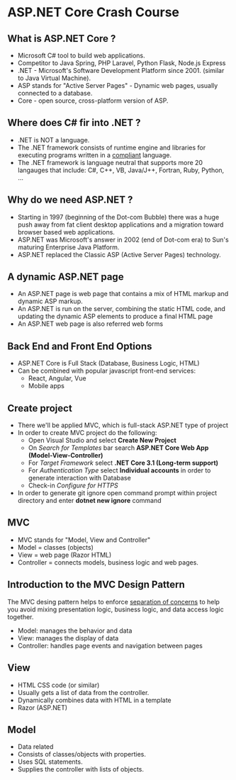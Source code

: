 # ASP.NET Core Crash Course

## What is ASP.NET Core ?

* Microsoft C# tool to build web applications.
* Competitor to Java Spring, PHP Laravel, Python Flask, Node.js Express
* .NET - Microsoft's Software Development Platform since 2001. (similar to Java Virtual Machine).
* ASP stands for "Active Server Pages" - Dynamic web pages, usually connected to a database.
* Core - open source, cross-platform version of ASP.

## Where does C# fir into .NET ?

* .NET is NOT a language.
* The .NET framework consists of runtime engine and libraries for executing
programs written in a <u>compliant</u> language.
* The .NET framework is language neutral that supports more 20 langauges that include:
C#, C++, VB, Java/J++, Fortran, Ruby, Python, ...

## Why do we need ASP.NET ?

* Starting in 1997 (beginning of the Dot-com Bubble) there was a huge push away from fat client desktop applications and a migration toward browser based web applications.
* ASP.NET was Microsoft's answer in 2002 (end of Dot-com era) to Sun's maturing Enterprise Java Platform.
* ASP.NET replaced the Classic ASP (Active Server Pages) technology.

## A dynamic ASP.NET page

* An ASP.NET page is web page that contains a mix of HTML markup and dynamic ASP markup.
* An ASP.NET is run on the server, combining the static HTML code, and updating the dynamic ASP elements to produce a final HTML page
* An ASP.NET web page is also referred web forms

## Back End and Front End Options

* ASP.NET Core is Full Stack (Database, Business Logic, HTML)
* Can be combined with popular javascript front-end services:
    * React, Angular, Vue
    * Mobile apps

## Create project

* There we'll be applied MVC, which is full-stack ASP.NET type of project
* In order to create MVC project do the following:
	* Open Visual Studio and select <b>Create New Project</b>
	* On <i>Search for Templates</i> bar search <b>ASP.NET Core Web App (Model-View-Controller)</b>
	* For <i>Target Framework</i> select <b>.NET Core 3.1 (Long-term support)</b>
	* For <i>Authentication Type</i> select <b>Individual accounts</b> in order to generate interaction with Database
	* Check-in <i>Configure for HTTPS</i>
* In order to generate git ignore open command prompt within project directory and enter <b>dotnet new ignore</b> command

## MVC

* MVC stands for "Model, View and Controller"
* Model = classes (objects)
* View = web page (Razor HTML)
* Controller = connects models, business logic and web pages.

## Introduction to the MVC Design Pattern

The MVC desing pattern helps to enforce <u>separation of concerns</u> to help you avoid mixing presentation
logic, business logic, and data access logic together.

* Model: manages the behavior and data
* View: manages the display of data
* Controller: handles page events and navigation between pages

## View

* HTML CSS code (or similar)
* Usually gets a list of data from the controller.
* Dynamically combines data with HTML in a template
* Razor (ASP.NET)

## Model

* Data related
* Consists of classes/objects with properties.
* Uses SQL statements.
* Supplies the controller with lists of objects.
